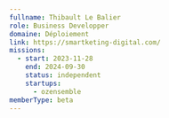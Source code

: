 ```yaml
---
fullname: Thibault Le Balier
role: Business Developper
domaine: Déploiement
link: https://smartketing-digital.com/
missions:
  - start: 2023-11-28
    end: 2024-09-30
    status: independent
    startups:
      - ozensemble
memberType: beta
---
```

